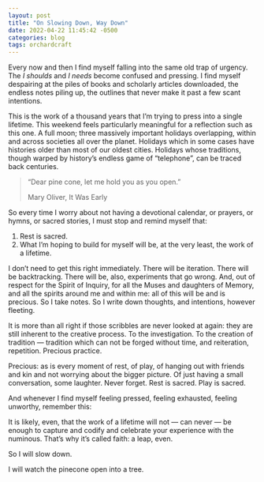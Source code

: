 ```yaml
---
layout: post
title: "On Slowing Down, Way Down"
date: 2022-04-22 11:45:42 -0500
categories: blog
tags: orchardcraft
---
```


Every now and then I find myself falling into the same old trap of urgency. The _I shoulds_ and _I needs_ become confused and pressing. I find myself despairing at the piles of books and scholarly articles downloaded, the endless notes piling up, the outlines that never make it past a few scant intentions. 

This is the work of a thousand years that I’m trying to press into a single lifetime. This weekend feels particularly meaningful for a reflection such as this one. A full moon; three massively important holidays overlapping, within and across societies all over the planet. Holidays which in some cases have histories older than most of our oldest cities. Holidays whose traditions, though warped by history’s endless game of “telephone”, can be traced back centuries.

> “Dear pine cone, let me hold you as you open.” 
> 
> Mary Oliver, It Was Early

So every time I worry about not having a devotional calendar, or prayers, or hymns, or sacred stories, I must stop and remind myself that:

1. Rest is sacred.
2. What I’m hoping to build for myself will be, at the very least, the work of a lifetime.

I don’t need to get this right immediately. There will be iteration. There will be backtracking. There will be, also, experiments that go wrong. And, out of respect for the Spirit of Inquiry, for all the Muses and daughters of Memory, and all the spirits around me and within me: all of this will be and is precious. So I take notes. So I write down thoughts, and intentions, however fleeting.

It is more than all right if those scribbles are never looked at again: they are still inherent to the creative process. To the investigation. To the creation of tradition — tradition which can not be forged without time, and reiteration, repetition. Precious practice.

Precious: as is every moment of rest, of play, of hanging out with friends and kin and not worrying about the bigger picture. Of just having a small conversation, some laughter. Never forget. Rest is sacred. Play is sacred. 

And whenever I find myself feeling pressed, feeling exhausted, feeling unworthy, remember this:

It is likely, even, that the work of a lifetime will not — can never — be enough to capture and codify and celebrate your experience with the numinous. That’s why it’s called faith: a leap, even.

So I will slow down. 

I will watch the pinecone open into a tree.